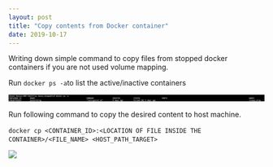 ```yaml
---
layout: post
title: "Copy contents from Docker container"
date: 2019-10-17
---
```


Writing down simple command to copy files from stopped docker containers if you are not used volume mapping.

Run ```docker ps -a```to list the active/inactive containers


<img src="/img/dock1.png" width="1240" height=13>


Run following command to copy the desired content to host machine.

```docker cp <CONTAINER_ID>:<LOCATION OF FILE INSIDE THE CONTAINER>/<FILE_NAME> <HOST_PATH_TARGET>```


<img src="/img/dock2.png">
